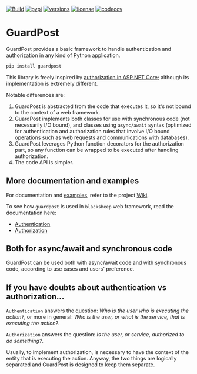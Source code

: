 [![Build](https://github.com/Neoteroi/guardpost/workflows/Build/badge.svg)](https://github.com/Neoteroi/guardpost/actions?query=workflow%3ABuild)
[![pypi](https://img.shields.io/pypi/v/guardpost.svg?color=blue)](https://pypi.org/project/guardpost/)
[![versions](https://img.shields.io/pypi/pyversions/guardpost.svg)](https://github.com/Neoteroi/guardpost)
[![license](https://img.shields.io/github/license/Neoteroi/guardpost.svg)](https://github.com/Neoteroi/guardpost/blob/master/LICENSE)
[![codecov](https://codecov.io/gh/Neoteroi/guardpost/branch/master/graph/badge.svg?token=sBKZG2D1bZ)](https://codecov.io/gh/Neoteroi/guardpost)

# GuardPost
GuardPost provides a basic framework to handle authentication and authorization
in any kind of Python application.

```bash
pip install guardpost
```

This library is freely inspired by [authorization in ASP.NET
Core](https://docs.microsoft.com/en-us/aspnet/core/security/authorization/policies?view=aspnetcore-2.2);
although its implementation is extremely different.

Notable differences are:
1. GuardPost is abstracted from the code that executes it, so it's not bound to
   the context of a web framework.
1. GuardPost implements both classes for use with synchronous code (not
   necessarily I/O bound), and classes using `async/await` syntax (optimized
   for authentication and authorization rules that involve I/O bound operations
   such as web requests and communications with databases).
1. GuardPost leverages Python function decorators for the authorization part,
   so any function can be wrapped to be executed after handling authorization.
1. The code API is simpler.

## More documentation and examples
For documentation and
[examples](https://github.com/RobertoPrevato/GuardPost/wiki/Examples), refer to
the project [Wiki](https://github.com/RobertoPrevato/GuardPost/wiki).

To see how `guardpost` is used in `blacksheep` web framework, read the
documentation here:

* [Authentication](https://www.neoteroi.dev/blacksheep/authentication/)
* [Authorization](https://www.neoteroi.dev/blacksheep/authorization/)

## Both for async/await and synchronous code
GuardPost can be used both with async/await code and with synchronous code,
according to use cases and users' preference.

## If you have doubts about authentication vs authorization...
`Authentication` answers the question: _Who is the user who is executing the
action?_, or more in general: _Who is the user, or what is the service, that is
executing the action?_.

`Authorization` answers the question: _Is the user, or service, authorized to
do something?_.

Usually, to implement authorization, is necessary to have the context of the
entity that is executing the action. Anyway, the two things are logically
separated and GuardPost is designed to keep them separate.

